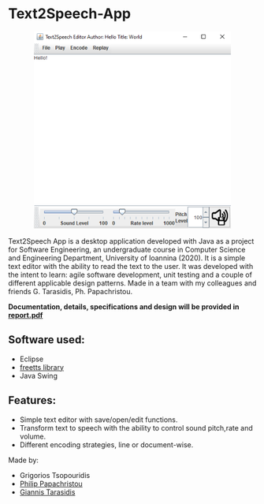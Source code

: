 # Text2Speech-App
<p align="center">
  <img width="400" height="400" src="/Screenshots/image.png">
</p>

Text2Speech App is a desktop application developed with Java as a project for Software Engineering, an undergraduate course in Computer Science and Engineering Department, University of Ioannina (2020). It is a simple text editor with the ability to read the text to the user. It was developed with the intent to learn: agile software development, unit testing and a couple of different applicable design patterns. Made in a team with my colleagues  and friends G. Tarasidis, Ph. Papachristou.

__Documentation, details, specifications and design will be provided in [report.pdf](/report.pdf)__

## Software used:
* Eclipse
* [freetts library](https://freetts.sourceforge.io/)
* Java Swing

## Features:
* Simple text editor with save/open/edit functions.
* Transform text to speech with the ability to control sound pitch,rate and volume.
* Different encoding strategies, line or document-wise.

Made by:
* Grigorios Tsopouridis
* [Philip Papachristou](https://github.com/ppapahr)
* [Giannis Tarasidis](https://github.com/giannistar)
